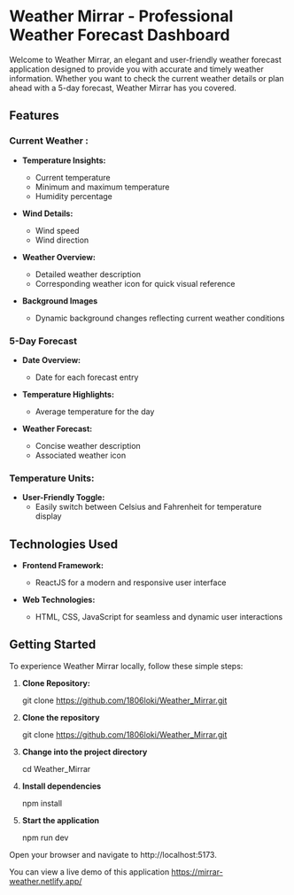 # Weather Mirrar - Professional Weather Forecast Dashboard

Welcome to Weather Mirrar, an elegant and user-friendly weather forecast application designed to provide you with accurate and timely weather information. Whether you want to check the current weather details or plan ahead with a 5-day forecast, Weather Mirrar has you covered.

## Features

### Current Weather :

- **Temperature Insights:**

  - Current temperature
  - Minimum and maximum temperature
  - Humidity percentage

- **Wind Details:**

  - Wind speed
  - Wind direction

- **Weather Overview:**

  - Detailed weather description
  - Corresponding weather icon for quick visual reference

- **Background Images**
  - Dynamic background changes reflecting current weather conditions

### 5-Day Forecast

- **Date Overview:**

  - Date for each forecast entry

- **Temperature Highlights:**

  - Average temperature for the day

- **Weather Forecast:**
  - Concise weather description
  - Associated weather icon

### Temperature Units:

- **User-Friendly Toggle:**
  - Easily switch between Celsius and Fahrenheit for temperature display

## Technologies Used

- **Frontend Framework:**

  - ReactJS for a modern and responsive user interface

- **Web Technologies:**
  - HTML, CSS, JavaScript for seamless and dynamic user interactions

## Getting Started

To experience Weather Mirrar locally, follow these simple steps:

1. **Clone Repository:**

   git clone https://github.com/1806loki/Weather_Mirrar.git

2. **Clone the repository**

   git clone https://github.com/1806loki/Weather_Mirrar.git

3. **Change into the project directory**

   cd Weather_Mirrar

4. **Install dependencies**

   npm install

5. **Start the application**

   npm run dev

Open your browser and navigate to http://localhost:5173.

You can view a live demo of this application https://mirrar-weather.netlify.app/
